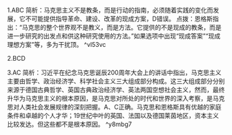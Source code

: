 1.ABC
简析：马克思主义不是教条，而是行动的指南，必须随着实践的变化而发展，它不可能提供指导革命、建设、改革的现成方案，D错误。
点拨：恩格斯指出：“马克思的整个世界观不是教义，而是方法。它提供的不是现成的教条，而是进一步研究的出发点和供这种研究使用的方法。”如果选项中出现“现成答案”“现成理想方案”等，多为干扰顶。 ^vl53vc

2.BCD

3.AC
简析：习近平在纪念马克思诞辰200周年大会上的讲话中指出，马克思主义主要由哲学、政治经济学、科学社会主义三大组成部分构成。这三大组成部分分别来源于德国古典哲学、英国古典政治经济学、英法两国空想社会主义，然而，最终升华为马克思主义的根本原因，是马克思对所处的时代和世界的深入考察，是马克思对人类社会发展规律的深刻把握。A、C正确。马克思和恩格斯具有优越的家庭条件和卓越的个人才华；19世纪中叶的英国、法国以及德国莱茵地区，资本主义比较发达。但这些都不是根本原因。 ^y8mbg7